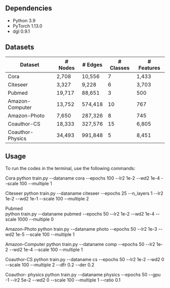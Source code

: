 ## Dependencies

- Python 3.9
- PyTorch 1.13.0
- dgl 0.9.1


## Datasets
| Dataset          | # Nodes | # Edges | # Classes | # Features |
| ---------------- | ------- | ------- | --------- | ---------- |
| Cora             | 2,708   | 10,556  | 7         | 1,433      |
| Citeseer         | 3,327   | 9,228   | 6         | 3,703      |
| Pubmed           | 19,717  | 88,651  | 3         | 500        |
| Amazon-Computer  | 13,752  | 574,418 | 10        | 767        |
| Amazon-Photo     | 7,650   | 287,326 | 8         | 745        |
| Coauthor-CS      | 18,333  | 327,576 | 15        | 6,805      |
| Coauthor-Physics | 34,493  | 991,848 | 5         | 8,451      |

## Usage
To run the codes in the terminal, use the following commands:

Cora
python train.py --dataname cora --epochs 100  --lr2 1e-2 --wd2 1e-4 --scale 100  --multiple 1

Citeseer
python train.py --dataname citeseer --epochs 25 --n_layers 1 --lr2  1e-2  --wd2 1e-1 --scale 100 --multiple 2

Pubmed  
python train.py --dataname pubmed --epochs 50 --lr2 1e-2 --wd2 1e-4  --scale 1000 --multiple 0

Amazon-Photo
python train.py --dataname photo --epochs 50  --lr2 1e-3 --wd2  1e-5  --scale  100 --multiple 1

Amazon-Computer
python train.py --dataname comp --epochs 50 --lr2 1e-2 --wd2 1e-4  --scale  100 --multiple 1

Coauthor-CS
python train.py --dataname cs --epochs 50 --lr2 1e-2 --wd2 0 --scale  100 --multiple 2 --dfr 0.2 --der 0.2

Coauthor- physics
python train.py --dataname physics --epochs 50 --gpu -1 --lr2 5e-2 --wd2 0 --scale  100 --multiple 1 --ratio 0.1
